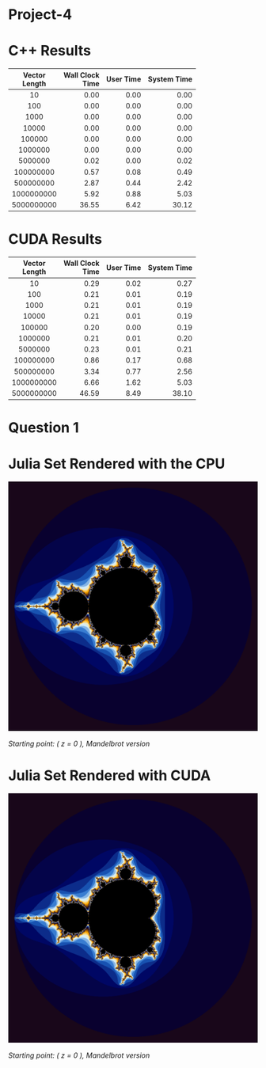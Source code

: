 # Project-4
# C++ Results
|Vector<br>Length|Wall Clock<br>Time|User Time|System Time|
|:--:|--:|--:|--:|
|10| 0.00| 0.00| 0.00|
|100| 0.00| 0.00| 0.00|
|1000| 0.00| 0.00| 0.00|
|10000| 0.00| 0.00| 0.00|
|100000| 0.00| 0.00| 0.00|
|1000000| 0.00| 0.00| 0.00|
|5000000| 0.02| 0.00| 0.02|
|100000000| 0.57| 0.08| 0.49|
|500000000| 2.87| 0.44| 2.42|
|1000000000| 5.92| 0.88| 5.03|
|5000000000|36.55| 6.42|30.12|

# CUDA Results

|Vector<br>Length|Wall Clock<br>Time|User Time|System Time|
|:--:|--:|--:|--:|
|10| 0.29| 0.02| 0.27|
|100| 0.21| 0.01| 0.19|
|1000| 0.21| 0.01| 0.19|
|10000| 0.21| 0.01| 0.19|
|100000| 0.20| 0.00| 0.19|
|1000000| 0.21| 0.01| 0.20|
|5000000| 0.23| 0.01| 0.21|
|100000000| 0.86| 0.17| 0.68|
|500000000| 3.34| 0.77| 2.56|
|1000000000| 6.66| 1.62| 5.03|
|5000000000|46.59| 8.49|38.10|

# Question 1

# Julia Set Rendered with the CPU

![Julia Set](juliaCPU.png)

*Starting point: \( z = 0 \), Mandelbrot version*

# Julia Set Rendered with CUDA

![Julia Set](juliaGPU.png)

*Starting point: \( z = 0 \), Mandelbrot version*

